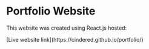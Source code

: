 <h1 align="left">
   Portfolio Website
</h1>
<p align="left">
   This website was created using React.js hosted: 
   <br>
</p>
[Live website link](https://cindered.github.io/portfolio/)

